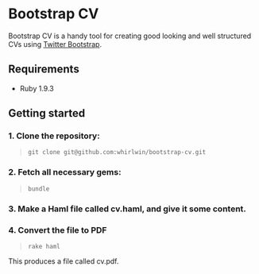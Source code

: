 # Bootstrap CV

Bootstrap CV is a handy tool for creating good looking and well structured CVs
using [Twitter Bootstrap](http://twitter.github.com/bootstrap/).


## Requirements

- Ruby 1.9.3


## Getting started

### 1. Clone the repository:
>     git clone git@github.com:whirlwin/bootstrap-cv.git

### 2. Fetch all necessary gems:
>     bundle

### 3. Make a Haml file called cv.haml, and give it some content.

### 4. Convert the file to PDF
>     rake haml

This produces a file called cv.pdf.
